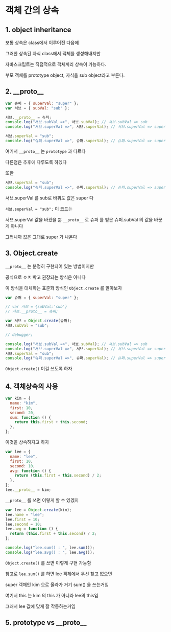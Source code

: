 # 객체 간의 상속

## 1. object inheritance

보통 상속은 class에서 이루어진 다음에

그러한 상속된 자식 class에서 객체를 생성해내지만

자바스크립트는 직접적으로 객체끼리 상속이 가능하다.

부모 객체를 prototype object, 자식을 sub object라고 부른다.

## 2. \_\_proto\_\_

```js
var 슈퍼 = { superVal: "super" };
var 서브 = { subVal: "sub" };

서브.__proto__ = 슈퍼;
console.log("서브.subVal =>", 서브.subVal); // 서브.subVal => sub
console.log("서브.superVal =>", 서브.superVal); // 서브.superVal => super

서브.superVal = "sub";
console.log("슈퍼.superVal =>", 슈퍼.superVal); // 슈퍼.superVal => super
```

여기서 `__proto__` 는 `prototype` 과 다르다

다른점은 추후에 다루도록 하겠다

또한

```js
서브.superVal = "sub";
console.log("슈퍼.superVal =>", 슈퍼.superVal); // 슈퍼.superVal => super
```

서브.superVal 를 sub로 바꿔도 값은 super 다

`서브.superVal = "sub";` 이 코드는

서브.superVal 값을 바꿨을 뿐 `__proto__` 로 슈퍼 를 받은 슈퍼.subVal 의 값을 바꾼게 아니다

그러니까 값은 그대로 super 가 나온다

## 3. Object.create

`__proto__` 는 분명히 구현되어 있는 방법이지만

공식으로 ㅇㅈ 박고 권장되는 방식은 아니다

이 방식을 대체하는 표준화 방식인 `Object.create` 를 알아보자

```js
var 슈퍼 = { superVal: "super" };

// var 서브 = {subVal:'sub'}
// 서브.__proto__ = 슈퍼;

var 서브 = Object.create(슈퍼);
서브.subVal = "sub";

// debugger;

console.log("서브.subVal =>", 서브.subVal); // 서브.subVal => sub
console.log("서브.superVal =>", 서브.superVal); // 서브.superVal => super
서브.superVal = "sub";
console.log("슈퍼.superVal =>", 슈퍼.superVal); // 슈퍼.superVal => super
```

`Object.create()` 이걸 쓰도록 하자

## 4. 객체상속의 사용

```js
var kim = {
  name: "kim",
  first: 10,
  second: 20,
  sum: function () {
    return this.first + this.second;
  },
};
```

이것을 상속하자고 하자

```js
var lee = {
  name: "lee",
  first: 10,
  second: 10,
  avg: function () {
    return (this.first + this.second) / 2;
  },
};
lee.__proto__ = kim;
```

`__proto__` 를 쓰면 이렇게 할 수 있겠지

```js
var lee = Object.create(kim);
lee.name = "lee";
lee.first = 10;
lee.second = 10;
lee.avg = function () {
  return (this.first + this.second) / 2;
};

console.log("lee.sum() : ", lee.sum());
console.log("lee.avg() : ", lee.avg());
```

`Object.create()` 를 쓰면 이렇게 구현 가능함

참고로 `lee.sum()` 를 하면 lee 객체에서 우선 찾고 없으면

super 객체인 kim 으로 올라가 거기 sum() 을 쓰는거임

여기서 this 는 kim 의 this 가 아니라 lee의 this임

그래서 lee 값에 맞게 잘 작동하는거임

## 5. prototype vs \_\_proto\_\_

